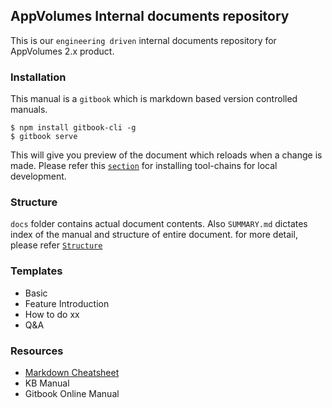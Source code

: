 ## AppVolumes Internal documents repository
This is our `engineering driven` internal documents repository for AppVolumes 2.x product.

### Installation
This manual is a `gitbook` which is markdown based version controlled manuals.

```schell
$ npm install gitbook-cli -g
$ gitbook serve
```
This will give you preview of the document which reloads when a change is made. Please refer this [`section`](https://github.com/GitbookIO/gitbook/blob/master/docs/setup.md) for installing tool-chains for local development.

### Structure
`docs` folder contains actual document contents. Also `SUMMARY.md` dictates index of the manual and structure of entire document.
for more detail, please refer [`Structure`](https://github.com/GitbookIO/gitbook/blob/master/docs/pages.md)

### Templates
- Basic
- Feature Introduction
- How to do xx
- Q&A

### Resources
- [Markdown Cheatsheet](https://github.com/adam-p/markdown-here/wiki/Markdown-Cheatsheet)
- KB Manual
- Gitbook Online Manual
